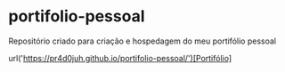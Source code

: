 # portifolio-pessoal
 Repositório criado para criação e hospedagem do meu portifólio pessoal

url('https://pr4d0juh.github.io/portifolio-pessoal/')[Portifólio]
